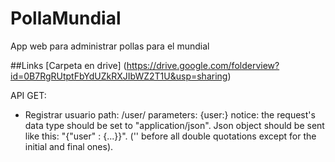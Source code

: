 PollaMundial
============

App web para administrar pollas para el mundial

##Links
[Carpeta en drive] (https://drive.google.com/folderview?id=0B7RgRUtptFbYdUZkRXJIbWZ2T1U&usp=sharing)

API GET:
- Registrar usuario
path: /user/
parameters: {user:<user json obj>}
notice: the request's data type should be set to "application/json". Json object should be sent like this: 
"{\"user\" : {...}}". ('\' before all double quotations except for the initial and final ones).
